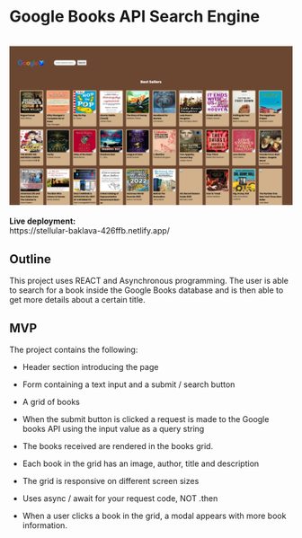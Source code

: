 # Google Books API Search Engine

<br />

<div style='text-align: center;'>
  <img src='./demo.png' alt='demo' />
</div>

<br />
<b>Live deployment:</b><br/>
https://stellular-baklava-426ffb.netlify.app/
<br/>

## Outline

This project uses REACT and Asynchronous programming.
The user is able to search for a book inside the Google Books database and is then able to get more details about a certain title.

## MVP

The project contains the following:

-    Header section introducing the page
-    Form containing a text input and a submit / search button

-    A grid of books

-    When the submit button is clicked a request is made to the Google books API using the input value as a query string
-    The books received are rendered in the books grid.
-    Each book in the grid has an image, author, title and description
-    The grid is responsive on different screen sizes
-    Uses async / await for your request code, NOT .then

-    When a user clicks a book in the grid, a modal appears with more book information.
